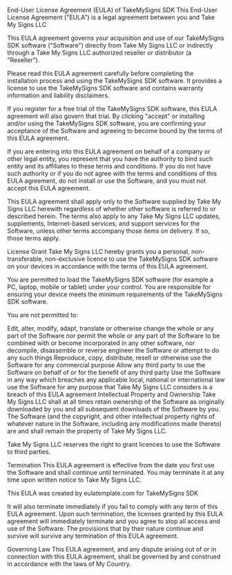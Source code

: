 End-User License Agreement (EULA) of TakeMySigns SDK
This End-User License Agreement ("EULA") is a legal agreement between you and Take My Signs LLC

This EULA agreement governs your acquisition and use of our TakeMySigns SDK software ("Software") directly from Take My Signs LLC or indirectly through a Take My Signs LLC authorized reseller or distributor (a "Reseller").

Please read this EULA agreement carefully before completing the installation process and using the TakeMySigns SDK software. It provides a license to use the TakeMySigns SDK software and contains warranty information and liability disclaimers.

If you register for a free trial of the TakeMySigns SDK software, this EULA agreement will also govern that trial. By clicking "accept" or installing and/or using the TakeMySigns SDK software, you are confirming your acceptance of the Software and agreeing to become bound by the terms of this EULA agreement.

If you are entering into this EULA agreement on behalf of a company or other legal entity, you represent that you have the authority to bind such entity and its affiliates to these terms and conditions. If you do not have such authority or if you do not agree with the terms and conditions of this EULA agreement, do not install or use the Software, and you must not accept this EULA agreement.

This EULA agreement shall apply only to the Software supplied by Take My Signs LLC herewith regardless of whether other software is referred to or described herein. The terms also apply to any Take My Signs LLC updates, supplements, Internet-based services, and support services for the Software, unless other terms accompany those items on delivery. If so, those terms apply.

License Grant
Take My Signs LLC hereby grants you a personal, non-transferable, non-exclusive licence to use the TakeMySigns SDK software on your devices in accordance with the terms of this EULA agreement.

You are permitted to load the TakeMySigns SDK software (for example a PC, laptop, mobile or tablet) under your control. You are responsible for ensuring your device meets the minimum requirements of the TakeMySigns SDK software.

You are not permitted to:

Edit, alter, modify, adapt, translate or otherwise change the whole or any part of the Software nor permit the whole or any part of the Software to be combined with or become incorporated in any other software, nor decompile, disassemble or reverse engineer the Software or attempt to do any such things
Reproduce, copy, distribute, resell or otherwise use the Software for any commercial purpose
Allow any third party to use the Software on behalf of or for the benefit of any third party
Use the Software in any way which breaches any applicable local, national or international law
use the Software for any purpose that Take My Signs LLC considers is a breach of this EULA agreement
Intellectual Property and Ownership
Take My Signs LLC shall at all times retain ownership of the Software as originally downloaded by you and all subsequent downloads of the Software by you. The Software (and the copyright, and other intellectual property rights of whatever nature in the Software, including any modifications made thereto) are and shall remain the property of Take My Signs LLC.

Take My Signs LLC reserves the right to grant licences to use the Software to third parties.

Termination
This EULA agreement is effective from the date you first use the Software and shall continue until terminated. You may terminate it at any time upon written notice to Take My Signs LLC.

This EULA was created by eulatemplate.com for TakeMySigns SDK

It will also terminate immediately if you fail to comply with any term of this EULA agreement. Upon such termination, the licenses granted by this EULA agreement will immediately terminate and you agree to stop all access and use of the Software. The provisions that by their nature continue and survive will survive any termination of this EULA agreement.

Governing Law
This EULA agreement, and any dispute arising out of or in connection with this EULA agreement, shall be governed by and construed in accordance with the laws of My Country.
